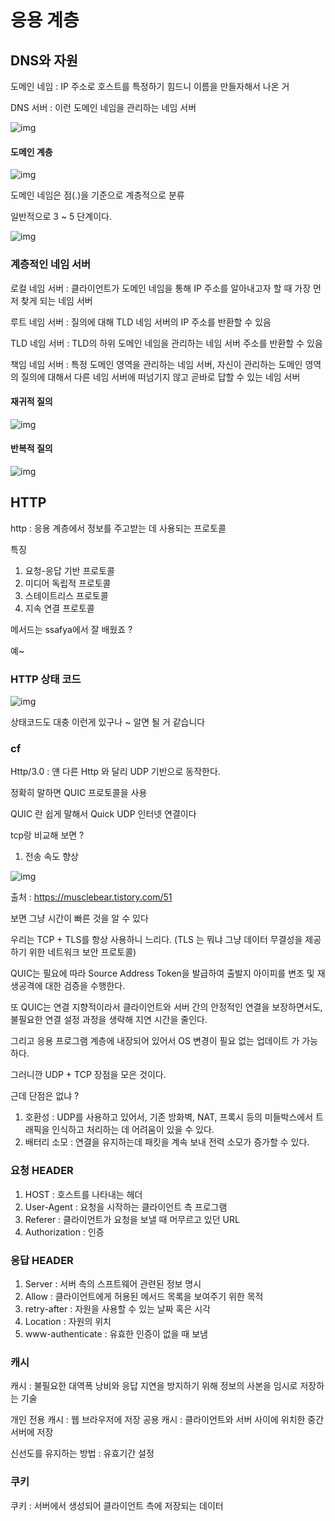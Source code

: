 # 응용 계층

## DNS와 자원

도메인 네임 : IP 주소로 호스트를 특정하기 힘드니 이름을 만들자해서 나온 거

DNS 서버 : 이런 도메인 네임을 관리하는 네임 서버

![img](../img/chap5_도메인예시.png)

#### 도메인 계층

![img](../img/chap5_도메인계층.png)

도메인 네임은 점(.)을 기준으로 계층적으로 분류

일반적으로 3 ~ 5 단계이다.

![img](../img/chap5_도메인예시.png)

### 계층적인 네임 서버

로컬 네임 서버 : 클라이언트가 도메인 네임을 통해 IP 주소를 알아내고자 할 때 가장 먼저 찾게 되는 네임 서버

루트 네임 서버 : 질의에 대해 TLD 네임 서버의 IP 주소를 반환할 수 있음

TLD 네임 서버 : TLD의 하위 도메인 네임을 관리하는 네임 서버 주소를 반환할 수 있음

책임 네임 서버 : 특정 도메인 영역을 관리하는 네임 서버, 자신이 관리하는 도메인 영역의 질의에 대해서 다른 네임 서버에 떠넘기지 않고 곧바로 답할 수 있는 네임 서버

#### 재귀적 질의

![img](../img/chap5_재귀적질의.png)

#### 반복적 질의

![img](../img/chap5_반복적질의.png)

## HTTP

http : 응용 계층에서 정보를 주고받는 데 사용되는 프로토콜

특징

1. 요청-응답 기반 프로토콜
2. 미디어 독립적 프로토콜
3. 스테이트리스 프로토콜
4. 지속 연결 프로토콜

메서드는 ssafya에서 잘 배웠죠 ?

예~

### HTTP 상태 코드

![img](../img/chap5_HTTP상태코드.png)

상태코드도 대충 이런게 있구나 ~ 알면 될 거 같습니다

### cf

Http/3.0 : 얜 다른 Http 와 달리 UDP 기반으로 동작한다.

정확히 말하면 QUIC 프로토콜을 사용

QUIC 란
쉽게 말해서 Quick UDP 인터넷 연결이다

tcp랑 비교해 보면 ?

1. 전송 속도 향상

![img](../img/chap5_QUIC와TCP.png)

출처 : https://musclebear.tistory.com/51

보면 그냥 시간이 빠른 것을 알 수 있다

우리는 TCP + TLS를 항상 사용하니 느리다.
(TLS 는 뭐냐 그냥 데이터 무결성을 제공하기 위한 네트워크 보안 프로토콜)

QUIC는 필요에 따라 Source Address Token을 발급하여 출발지 아이피를 변조 및 재생공격에 대한 검증을 수행한다.

또 QUIC는 연결 지향적이라서 클라이언트와 서버 간의 안정적인 연결을 보장하면서도, 불필요한 연결 설정 과정을 생략해 지연 시간을 줄인다.

그리고 응용 프로그램 계층에 내장되어 있어서 OS 변경이 필요 없는 업데이트 가 가능하다.

그러니깐 UDP + TCP 장점을 모은 것이다.

근데 단점은 없냐 ?

1. 호환성 : UDP를 사용하고 있어서, 기존 방화벽, NAT, 프록시 등의 미들박스에서 트래픽을 인식하고 처리하는 데 어려움이 있을 수 있다.
2. 배터리 소모 : 연결을 유지하는데 패킷을 계속 보내 전력 소모가 증가할 수 있다.

### 요청 HEADER

1. HOST : 호스트를 나타내는 헤더
2. User-Agent : 요청을 시작하는 클라이언트 측 프로그램
3. Referer : 클라이언트가 요청을 보낼 때 머무르고 있던 URL
4. Authorization : 인증

### 응답 HEADER

1. Server : 서버 측의 스프트웨어 관련된 정보 명시
2. Allow : 클라이언트에게 허용된 메서드 목록을 보여주기 위한 목적
3. retry-after : 자원을 사용할 수 있는 날짜 혹은 시각
4. Location : 자원의 위치
5. www-authenticate : 유효한 인증이 없을 때 보냄

### 캐시

캐시 : 불필요한 대역폭 낭비와 응답 지연을 방지하기 위해 정보의 사본을 임시로 저장하는 기술

개인 전용 캐시 : 웹 브라우저에 저장
공용 캐시 : 클라이언트와 서버 사이에 위치한 중간 서버에 저장

신선도를 유지하는 방법 : 유효기간 설정

### 쿠키

쿠키 : 서버에서 생성되어 클라이언트 측에 저장되는 데이터
